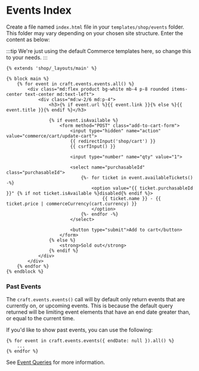 # Events Index
Create a file named `index.html` file in your `templates/shop/events` folder. This folder may vary depending on your chosen site structure. Enter the content as below:

:::tip
We're just using the default Commerce templates here, so change this to your needs.
:::

```twig
{% extends 'shop/_layouts/main' %}

{% block main %}
    {% for event in craft.events.events.all() %}
        <div class="md:flex product bg-white mb-4 p-8 rounded items-center text-center md:text-left">
            <div class="md:w-2/6 md:p-4">
                <h3>{% if event.url %}{{ event.link }}{% else %}{{ event.title }}{% endif %}</h3>

                {% if event.isAvailable %}
                    <form method="POST" class="add-to-cart-form">
                        <input type="hidden" name="action" value="commerce/cart/update-cart">
                        {{ redirectInput('shop/cart') }}
                        {{ csrfInput() }}

                        <input type="number" name="qty" value="1">

                        <select name="purchasableId" class="purchasableId">
                            {%- for ticket in event.availableTickets() -%}
                                <option value="{{ ticket.purchasableId }}" {% if not ticket.isAvailable %}disabled{% endif %}>
                                    {{ ticket.name }} - {{ ticket.price | commerceCurrency(cart.currency) }}
                                </option>
                            {%- endfor -%}
                        </select>

                        <button type="submit">Add to cart</button>
                    </form>
                {% else %}
                    <strong>Sold out</strong>
                {% endif %}
            </div>
        </div>
    {% endfor %}
{% endblock %}

```

### Past Events
The `craft.events.events()` call will by default only return events that are currently on, or upcoming events. This is because the default query returned will be limiting event elements that have an end date greater than, or equal to the current time.

If you'd like to show past events, you can use the following:

```twig
{% for event in craft.events.events({ endDate: null }).all() %}
    ...
{% endfor %}
```

See [Event Queries](docs:getting-elements/event-queries) for more information.
